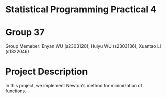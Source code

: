 # Statistical Programming Practical 4
# Group 37

Group Memeber: Enyan WU (s2303128), Huiyu WU (s2303136), Xuantao LI (s1822046)

# Project Description

In this project, we implement Newton’s method for minimization of functions.
